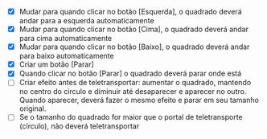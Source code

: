 - [x] Mudar para quando clicar no botão [Esquerda], o quadrado deverá andar para a esquerda automaticamente
- [x] Mudar para quando clicar no botão [Cima], o quadrado deverá andar para cima automaticamente
- [x] Mudar para quando clicar no botão [Baixo], o quadrado deverá andar para baixo automaticamente
- [x] Criar um botão [Parar]
- [x] Quando clicar no botão [Parar] o quadrado deverá parar onde está
- [ ] Criar efeito antes de teletransportar: aumentar o quadrado, mantendo no centro do circulo e diminuir até desaparecer e aparecer no outro. Quando aparecer, deverá fazer o mesmo efeito e parar em seu tamanho original.
- [ ] Se o tamanho do quadrado for maior que o portal de teletransporte (círculo), não deverá teletransportar
